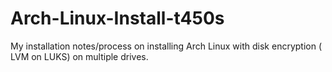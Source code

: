 # Arch-Linux-Install-t450s
My installation notes/process on installing Arch Linux with disk encryption ( LVM on LUKS) on multiple drives.
